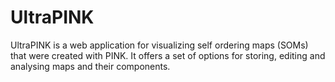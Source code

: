 # UltraPINK
UltraPINK is a web application for visualizing self ordering maps (SOMs) that were created with PINK. It offers a set of options for storing, editing and analysing maps and their components.
